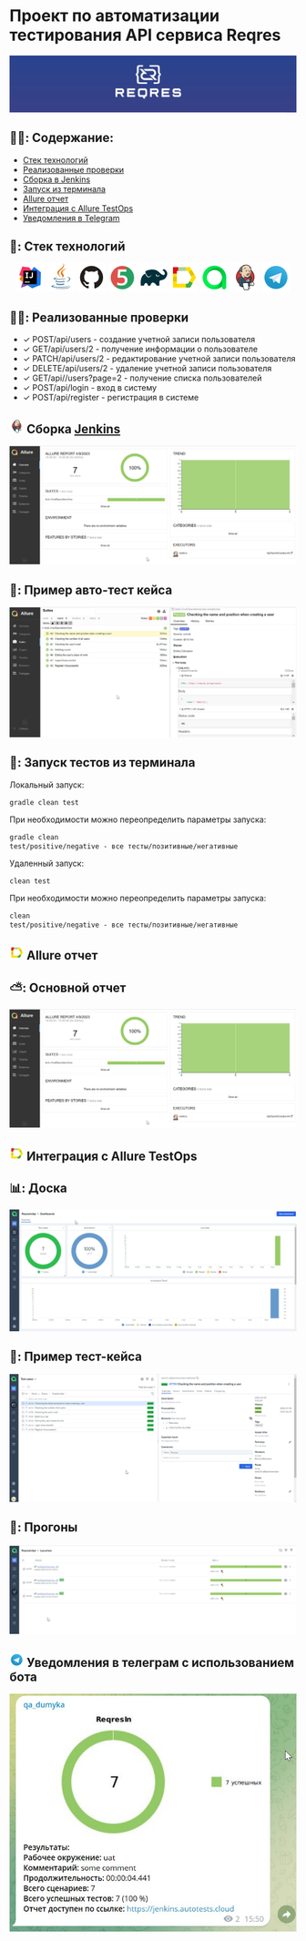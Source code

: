 # Проект по автоматизации тестирования API сервиса Reqres
<img  src="images/screens/reqresin.jpg">

## :man_student:: Содержание:

- [Стек технологий](#earth_africa-Стек-технологий)
- [Реализованные проверки](#earth_africa-Реализованные-проверки)
- [Сборка в Jenkins](#earth_africa-Jenkins-job)
- [Запуск из терминала](#earth_africa-Запуск-тестов-из-терминала)
- [Allure отчет](#earth_africa-Allure-отчет)
- [Интеграция с Allure TestOps](#earth_africa-Интеграция-c-Allure-TestOps)
- [Уведомления в Telegram](#earth_africa-Уведомление-в-Telegram-при-помощи-бота)

## 🧰: Стек технологий

<p align="center">
<a href="https://www.jetbrains.com/idea/"><img src="images/logo/Idea.svg" width="50" height="50"  alt="IDEA"/></a>
<a href="https://www.java.com/"><img src="images/logo/Java.svg" width="50" height="50"  alt="Java"/></a>
<a href="https://github.com/"><img src="images/logo/GitHub.svg" width="50" height="50"  alt="Github"/></a>
<a href="https://junit.org/junit5/"><img src="images/logo/Junit5.svg" width="50" height="50"  alt="JUnit 5"/></a>
<a href="https://gradle.org/"><img src="images/logo/Gradle.svg" width="50" height="50"  alt="Gradle"/></a>
<a href="https://github.com/allure-framework/allure2"><img src="images/logo/Allure.svg" width="50" height="50"  alt="Allure"/></a>
<a href="https://https://qameta.io/"><img src="images/logo/Allure_TO.svg" width="50" height="50"  alt="Allure_TO"/></a>
<a href="https://www.jenkins.io/"><img src="images/logo/Jenkins.svg" width="50" height="50"  alt="Jenkins"/></a>
<a href="https://https://telegram.org/"><img src="images/logo/Telegram.svg" width="50" height="50"  alt="Telegram"/></a>
</p>

## :male_detective:: Реализованные проверки

- ✓ POST/api/users - создание учетной записи пользователя
- ✓ GET/api/users/2 - получение информации о пользователе
- ✓ PATCH/api/users/2 - редактирование учетной записи пользователя
- ✓ DELETE/api/users/2 - удаление учетной записи пользователя
- ✓ GET/api//users?page=2 - получение списка пользователей
- ✓ POST/api/login - вход в систему
-  ✓ POST/api/register - регистрация в системе

## <img src="images/logo/Jenkins.svg" width="25" height="25"  alt="Jenkins"/></a> Сборка <a target="_blank" href="https://jenkins.autotests.cloud/job/017-dumyka-itavia/"> Jenkins </a>
<p align="center">
<a href="https://jenkins.autotests.cloud/job/ApiDiplomDumyka/"><img src="images/screens/AllureReport.jpg" alt="Jenkins1"/></a>
</p>

## 🧪: Пример авто-тест кейса
<p align="center">
<img title="AllureSuite" src="images/screens/AllureTC.jpg">
</p>

## :rocket:: Запуск тестов из терминала
Локальный запуск:
```
gradle clean test
```
При необходимости можно переопределить параметры запуска:
```
gradle clean
test/positive/negative - все тесты/позитивные/негативные
```

Удаленный запуск:
```
clean test
```

При необходимости можно переопределить параметры запуска:
```
clean
test/positive/negative - все тесты/позитивные/негативные
```

## <img src="images/logo/Allure.svg" width="25" height="25"  alt="Allure"/></a> Allure отчет <a target="_blank" href="https://jenkins.autotests.cloud/job/IBS_test/allure/"></a>

## ⛅: Основной отчет
<p align="center">
<img title="Allure" src="images/screens/AllureReport.jpg">
</p>

## <img src="images/logo/Allure.svg" width="25" height="25"  alt="Allure_TO"/></a> Интеграция с Allure TestOps <a target="_blank" href="https://allure.autotests.cloud/project/1858/dashboards"></a>

## :bar_chart:: Доска
<p align="center">
<img title="AllureDashboard" src="images/screens/Dashboard.jpg">
</p>

## :pinching_hand:: Пример тест-кейса
<p align="center">
<img title="AllureTC" src="images/screens/TestCaseExample.jpg">
</p>

## :runner:: Прогоны
<p align="center">
<img title="Allure Tests" src="images/screens/Runs.jpg">
</p>

## <img src="images/logo/Telegram.svg" width="25" height="25"  alt="Telegram"/></a> Уведомления в телеграм с использованием бота 

<p align="center">
<img title="telegram" src="images/screens/Telegram1.jpg">
</p>
